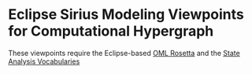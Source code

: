 # Eclipse Sirius Modeling Viewpoints for Computational Hypergraph

These viewpoints require the Eclipse-based [OML Rosetta](https://github.com/opencaesar/oml-rosetta) and the [State Analysis Vocabularies](../state-analysis-vocabularies/README.md)

